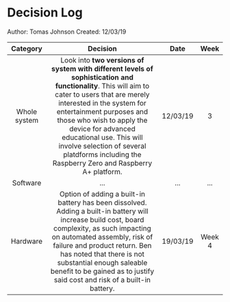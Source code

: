  # Decision Log
 Author: Tomas Johnson
 Created: 12/03/19

| Category        | Decision           | Date  |  Week |
| :-------------: |:-------------:| :-----:| :-----:|
| Whole system      |Look into **two versions of system with different levels of sophistication and functionality**. This will aim to cater to users that are merely interested in the system for entertainment purposes and those who wish to apply the device for advanced educational use. This will involve selection of several platdforms including the Raspberry Zero and Raspberry A+ platform.  | 12/03/19 | 3 |
|Software|...|...|...|
|Hardware| Option of adding a built-in battery has been dissolved. Adding a built-in battery will increase build cost, board complexity, as such impacting on automated assembly, risk of failure and product return. Ben has noted that there is not substantial enough saleable benefit to be gained as to justify said cost and risk of a built-in battery.|19/03/19|Week 4|
